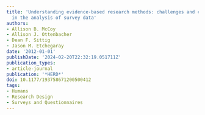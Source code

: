 ```yaml
---
title: 'Understanding evidence-based research methods: challenges and considerations
  in the analysis of survey data'
authors:
- Allison B. McCoy
- Allison J. Ottenbacher
- Dean F. Sittig
- Jason M. Etchegaray
date: '2012-01-01'
publishDate: '2024-02-20T22:32:19.051711Z'
publication_types:
- article-journal
publication: '*HERD*'
doi: 10.1177/193758671200500412
tags:
- Humans
- Research Design
- Surveys and Questionnaires
---
```

